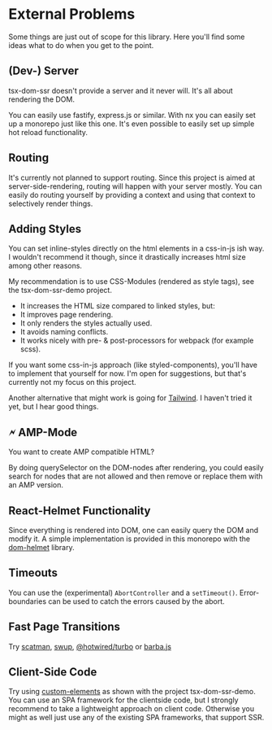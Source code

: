 # External Problems

Some things are just out of scope for this library. Here you'll find some ideas what to do when you get to the point.

## (Dev-) Server

tsx-dom-ssr doesn't provide a server and it never will. It's all about rendering the DOM.

You can easily use fastify, express.js or similar. With nx you can easily set up a monorepo just like this one.
It's even possible to easily set up simple hot reload functionality.

## Routing

It's currently not planned to support routing. Since this project is aimed at server-side-rendering,
routing will happen with your server mostly. You can easily do routing yourself by providing a context and using that context to selectively render things.

## Adding Styles

You can set inline-styles directly on the html elements in a css-in-js ish way.
I wouldn't recommend it though, since it drastically increases html size among other reasons.

My recommendation is to use CSS-Modules (rendered as style tags), see the tsx-dom-ssr-demo project.

- It increases the HTML size compared to linked styles, but:
- It improves page rendering.
- It only renders the styles actually used.
- It avoids naming conflicts.
- It works nicely with pre- & post-processors for webpack (for example scss).

If you want some css-in-js approach (like styled-components), you'll have to implement that yourself for now.
I'm open for suggestions, but that's currently not my focus on this project.

Another alternative that might work is going for [Tailwind](https://tailwindcss.com/). I haven't tried it yet, but I hear good things.

## 🗲 AMP-Mode

You want to create AMP compatible HTML?

By doing querySelector on the DOM-nodes after rendering, you could easily search for nodes that are not allowed
and then remove or replace them with an AMP version.

## React-Helmet Functionality

Since everything is rendered into DOM, one can easily query the DOM and modify it.
A simple implementation is provided in this monorepo with the [dom-helmet](https://lusito.github.io/tsx-dom/dom-helmet/index.html) library.

## Timeouts

You can use the (experimental) `AbortController` and a `setTimeout()`.
Error-boundaries can be used to catch the errors caused by the abort.

## Fast Page Transitions

Try [scatman](https://lusito.github.io/tsx-dom/scatman/index.html), [swup](https://github.com/swup/swup/), [@hotwired/turbo](https://turbo.hotwired.dev/) or [barba.js](https://barba.js.org/)

## Client-Side Code

Try using [custom-elements](https://developer.mozilla.org/en-US/docs/Web/API/Web_components/Using_custom_elements) as shown with the project tsx-dom-ssr-demo.
You can use an SPA framework for the clientside code, but I strongly recommend to take a lightweight approach on client code.
Otherwise you might as well just use any of the existing SPA frameworks, that support SSR.
